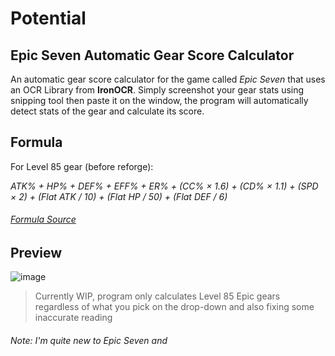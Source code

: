# Potential
## Epic Seven Automatic Gear Score Calculator

An automatic gear score calculator for the game called *Epic Seven* that uses an OCR Library from **IronOCR**. Simply screenshot your gear stats using snipping tool then paste it on the window, the program will automatically detect stats of the gear and calculate its score.

## Formula

For Level 85 gear (before reforge):

*ATK% + HP% + DEF% + EFF% + ER% + (CC% × 1.6) + (CD% × 1.1) + (SPD × 2) + (Flat ATK / 10) + (Flat HP / 50) + (Flat DEF / 6)*

###### [Formula Source](https://artistalley7.com/blogs/guides/how-to-calculate-gear-score-in-epic-seven#explanation)

## Preview

![image](https://user-images.githubusercontent.com/38268920/181093139-76894bf3-8b79-461e-8b06-27713fc43b63.png)

> Currently WIP, program only calculates Level 85 Epic gears regardless of what you pick on the drop-down and also fixing some inaccurate reading

###### Note: I'm quite new to Epic Seven and
